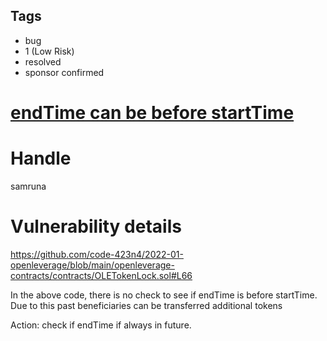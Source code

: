 ## Tags

- bug
- 1 (Low Risk)
- resolved
- sponsor confirmed

# [endTime can be before startTime](https://github.com/code-423n4/2022-01-openleverage-findings/issues/160) 

# Handle

samruna


# Vulnerability details

https://github.com/code-423n4/2022-01-openleverage/blob/main/openleverage-contracts/contracts/OLETokenLock.sol#L66

In the above code, there is no check to see if endTime is before startTime. Due to this past beneficiaries can be transferred additional tokens

Action:
check if endTime if always in future.

